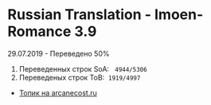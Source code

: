# Russian Translation - Imoen-Romance 3.9 
29.07.2019 - Переведено 50%
<ol>
<li>Переведенных строк SoA: &nbsp;&nbsp;<code>4944/5306</code>&nbsp;</li>
<li>Переведеных строк ToB:&nbsp;&nbsp;<code>1919/4997</code>&nbsp;</li>
</ol>


<ul>
<li><a href="https://arcanecoast.ru/forum/viewtopic.php?f=6&t=875" target="_blank" rel="noopener">Топик на arcanecost.ru</a></li>
</ul>

